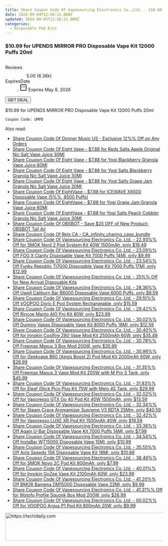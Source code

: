 ```yaml
---
title: Share Coupon Code Of Vapesourcing Electronics Co.,Ltd. - $10.99 for UPENDS MIRROR PRO Disposable Vape Kit 12000 Puffs 20Ml
date: 2024-09-04T12:56:21.000Z
updated: 2024-09-05T12:56:21.000Z
categories:
  - Disposable Pod Kits
---
```



<main class="px-4 py-6 sm:p-6 md:px-8 md:py-10">
  <div class="mx-auto grid max-w-4xl grid-cols-1">
    <div class="relative col-start-1 row-start-1 flex flex-col-reverse rounded-lg bg-gradient-to-t from-black/75 via-black/0 p-3 sm:row-start-2 sm:bg-none sm:p-0 lg:row-start-1">
      <h3 class="mt-1 text-lg font-semibold text-white sm:text-slate-900 md:text-2xl dark:sm:text-white">$10.99 for UPENDS MIRROR PRO Disposable Vape Kit 12000 Puffs 20ml</h3>
    </div>
        <div class="col-start-1 col-end-3 row-start-1 grid gap-4 sm:mb-6 sm:grid-cols-4 lg:col-start-2 lg:row-span-6 lg:row-end-6 lg:mb-0 lg:gap-6">
      <img src="https://static.shareasale.com/image/90958/deal/000000_17034739716609.png" alt="" class="h-60 w-full rounded-lg object-cover sm:col-span-2 sm:h-52 lg:col-span-full" loading="lazy" />
    </div>
        <dl class="row-start-2 mt-4 flex items-center text-xs font-medium sm:row-start-3 sm:mt-1 md:mt-2.5 lg:row-start-2">
      <dt class="sr-only">Reviews</dt>
      <dd class="flex items-center text-indigo-600 dark:text-indigo-400">
        <svg width="24" height="24" fill="none" aria-hidden="true" class="mr-1 stroke-current dark:stroke-indigo-500">
          <path d="m12 5 2 5h5l-4 4 2.103 5L12 16l-5.103 3L9 14l-4-4h5l2-5Z" stroke-width="2" stroke-linecap="round" stroke-linejoin="round" />
        </svg>
        <span>5.00 <span class="font-normal text-slate-400">(6.36k)</span></span>
      </dd>
      <dt class="sr-only">ExpiresDate</dt>
      <dd class="flex items-center">
        <svg width="2" height="2" aria-hidden="true" fill="currentColor" class="mx-3 text-slate-300">
          <circle cx="1" cy="1" r="1" />
        </svg>
        <svg width="24" height="24" viewBox="0 0 24 24" fill="none" stroke="currentColor" stroke-width="2">
          <rect x="3" y="3" width="18" height="18" rx="2" fill="#fff" />
          <path d="M6 10L18 10" stroke="red" stroke-width="2" fill="none" />
          <path d="M10 6L10 18" stroke="#fff" stroke-width="2" fill="none" />
        </svg>
        Expires May 9, 2026      </dd>
    </dl>
    <div class="col-start-1 row-start-3 mt-4 self-center sm:col-start-2 sm:row-span-2 sm:row-start-2 sm:mt-0 lg:col-start-1 lg:row-start-3 lg:row-end-4 lg:mt-6">
      <button type="button" onClick="javascript:window.open(decodeURIComponent('https%3A%2F%2Fwww.shareasale.com%2Fu.cfm%3Fd%3D1081518%26m%3D90958%26u%3D4338022'), '_blank');void(0);" class="rounded-lg bg-red-600 px-3 py-2 text-sm font-medium leading-6 text-white">
       GET DEAL
      </button>
    </div>
    <p class="col-start-1 mt-4 text-sm leading-6 sm:col-span-2 lg:col-span-1 lg:row-start-4 lg:mt-6 dark:text-slate-400">$10.99 for UPENDS MIRROR PRO Disposable Vape Kit 12000 Puffs 20ml 
</p>
    <p class="mt-4">
      <code class="bg-purple-900 p-4 text-sm font-bold text-white" onClick="javascript:window.open(decodeURIComponent('https%3A%2F%2Fwww.shareasale.com%2Fu.cfm%3Fd%3D1081518%26m%3D90958%26u%3D4338022'), '_blank');void(0);">Coupon Code: <span class="bg-green-500 p-2 rounded tracking-widest">UMPD</span></code>
    </p>
  </div>
</main>
<span class="atpl-alsoreadstyle">Also read:</span>
<div><ul>
<li><a href="https://coupons.techidaily.com/coupon-1089819-share-111907-sale/"><u>Share Coupon Code Of Donner Music US - Exclusive 12%% Off on Any Orders</u></a></li>
<li><a href="https://coupons.techidaily.com/coupon-1099385-share-59344-sale/"><u>Share Coupon Code Of Eight Vape - $7.88 for Reds Salts Apple Original Nic Salt Vape Juice 30Ml</u></a></li>
<li><a href="https://coupons.techidaily.com/coupon-1099400-share-59344-sale/"><u>Share Coupon Code Of Eight Vape - $7.88 for Yogi Blackberry Granola Vape Juice 60Ml</u></a></li>
<li><a href="https://coupons.techidaily.com/coupon-1099399-share-59344-sale/"><u>Share Coupon Code Of Eight Vape - $7.88 for Yogi Salts Blackberry Granola Nic Salt Vape Juice 30Ml</u></a></li>
<li><a href="https://coupons.techidaily.com/coupon-1099387-share-59344-sale/"><u>Share Coupon Code Of Eight Vape - $7.88 for Yogi Salts Grape Jam Granola Nic Salt Vape Juice 30Ml</u></a></li>
<li><a href="https://coupons.techidaily.com/coupon-1080590-share-59344-sale/"><u>Share Coupon Code Of EightVape - $7.88 for ICEWAVE X8500 Disposable Vape (5%%, 8500 Puffs)</u></a></li>
<li><a href="https://coupons.techidaily.com/coupon-1099389-share-59344-sale/"><u>Share Coupon Code Of EightVape - $7.88 for Yogi Grape Jam Granola Vape Juice 60Ml</u></a></li>
<li><a href="https://coupons.techidaily.com/coupon-1099398-share-59344-sale/"><u>Share Coupon Code Of EightVape - $7.88 for Yogi Salts Peach Cobbler Granola Nic Salt Vape Juice 30Ml</u></a></li>
<li><a href="https://coupons.techidaily.com/coupon-1075130-share-114666-sale/"><u>Share Coupon Code Of OBSBOT - Save $25 OFF of New Product- OBSBOT Tail Air</u></a></li>
<li><a href="https://coupons.techidaily.com/coupon-1099615-share-92020-sale/"><u>Share Coupon Code Of Relx CA - CA_infinity_charing_case_bundle</u></a></li>
<li><a href="https://coupons.techidaily.com/coupon-642661-share-90958-sale/"><u>Share Coupon Code Of Vapesourcing Electronics Co.,Ltd. - 22.93%% Off for SMOK Nord 2 Pod System Kit 40W 1500mAh, only $18.49</u></a></li>
<li><a href="https://coupons.techidaily.com/coupon-1057196-share-90958-sale/"><u>Share Coupon Code Of Vapesourcing Electronics Co.,Ltd. - 23.09%% Off FOG X Clarity Disposable Vape Kit 7000 Puffs 14Ml, only $9.99</u></a></li>
<li><a href="https://coupons.techidaily.com/coupon-1004747-share-90958-sale/"><u>Share Coupon Code Of Vapesourcing Electronics Co.,Ltd. - 23.54%% Off Funky Republic Ti7000 Disposable Vape Kit 7000 Puffs 17Ml, only $12.99</u></a></li>
<li><a href="https://coupons.techidaily.com/coupon-1079634-share-90958-sale/"><u>Share Coupon Code Of Vapesourcing Electronics Co.,Ltd. - 25%% Off for New Arrival Disposable Kits</u></a></li>
<li><a href="https://coupons.techidaily.com/coupon-1082613-share-90958-sale/"><u>Share Coupon Code Of Vapesourcing Electronics Co.,Ltd. - 28.36%% Off Uwell Caliburn Bar B6000 Disposable Vape 6000 Puffs, only $8.59</u></a></li>
<li><a href="https://coupons.techidaily.com/coupon-1077999-share-90958-sale/"><u>Share Coupon Code Of Vapesourcing Electronics Co.,Ltd. - 29.10%% Off VOOPOO Doric E Pod System Rechargeable, only $15.59</u></a></li>
<li><a href="https://coupons.techidaily.com/coupon-1099939-share-90958-sale/"><u>Share Coupon Code Of Vapesourcing Electronics Co.,Ltd. - 29.42%% Off Rincoe Manto AIO Pro Kit 80W, only $23.99</u></a></li>
<li><a href="https://coupons.techidaily.com/coupon-1046819-share-90958-sale/"><u>Share Coupon Code Of Vapesourcing Electronics Co.,Ltd. - 30.02%% Off Dummy Vapes Disposable Vape Kit 8000 Puffs 18Ml, only $12.59</u></a></li>
<li><a href="https://coupons.techidaily.com/coupon-979070-share-90958-sale/"><u>Share Coupon Code Of Vapesourcing Electronics Co.,Ltd. - 30.40%% Off for Innokin Coolfire Z60 Vape Mod Kit 2500mAh 60W, only $35.49</u></a></li>
<li><a href="https://coupons.techidaily.com/coupon-1077245-share-90958-sale/"><u>Share Coupon Code Of Vapesourcing Electronics Co.,Ltd. - 30.78%% Off Freemax Maxus 3 Box Mod 200W, only $35.99</u></a></li>
<li><a href="https://coupons.techidaily.com/coupon-910061-share-90958-sale/"><u>Share Coupon Code Of Vapesourcing Electronics Co.,Ltd. - 30.96%% Off for Geekvape B60 (Aegis Boost 2) Pod Mod Kit 2000mAh 60W, only $28.99</u></a></li>
<li><a href="https://coupons.techidaily.com/coupon-1077243-share-90958-sale/"><u>Share Coupon Code Of Vapesourcing Electronics Co.,Ltd. - 31.35%% Off Freemax Maxus 3 Vape Mod Kit 200W with M Pro 3 Tank, only $45.99</u></a></li>
<li><a href="https://coupons.techidaily.com/coupon-1043898-share-90958-sale/"><u>Share Coupon Code Of Vapesourcing Electronics Co.,Ltd. - 31.83%% Off for Eleaf iStick Pico Plus Kit 75W with Melo 4S Tank, only $29.99</u></a></li>
<li><a href="https://coupons.techidaily.com/coupon-796499-share-90958-sale/"><u>Share Coupon Code Of Vapesourcing Electronics Co.,Ltd. - 32.02%% Off for Vaporesso GTX Go 40 Pod Kit 40W 1500mAh, only $13.59</u></a></li>
<li><a href="https://coupons.techidaily.com/coupon-1040468-share-90958-sale/"><u>Share Coupon Code Of Vapesourcing Electronics Co.,Ltd. - 32.34%% Off for Steam Crave Aromamizer Supreme V3 RDTA 25Mm, only $40.59</u></a></li>
<li><a href="https://coupons.techidaily.com/coupon-970182-share-90958-sale/"><u>Share Coupon Code Of Vapesourcing Electronics Co.,Ltd. - 32.42%% Off for Vaporesso LUXE XR Pod Kit 1500mAh 40W, only $19.59</u></a></li>
<li><a href="https://coupons.techidaily.com/coupon-1050553-share-90958-sale/"><u>Share Coupon Code Of Vapesourcing Electronics Co.,Ltd. - 33.36%% Off Again U-Bar Disposable Vape Kit 7000 Puffs 14Ml, only $7.99</u></a></li>
<li><a href="https://coupons.techidaily.com/coupon-1082616-share-90958-sale/"><u>Share Coupon Code Of Vapesourcing Electronics Co.,Ltd. - 34.54%% Off InstaBar WT15000 Disposable Vape 15Ml, only $10.99</u></a></li>
<li><a href="https://coupons.techidaily.com/coupon-1099630-share-90958-sale/"><u>Share Coupon Code Of Vapesourcing Electronics Co.,Ltd. - 35.55%% Off Airis Speedy 15K Disposable Vape Kit 18Ml, only $10.88</u></a></li>
<li><a href="https://coupons.techidaily.com/coupon-997038-share-90958-sale/"><u>Share Coupon Code Of Vapesourcing Electronics Co.,Ltd. - 38.49%% Off for SMOK Novo 2C Pod Kit 800mAh, only $7.99</u></a></li>
<li><a href="https://coupons.techidaily.com/coupon-920919-share-90958-sale/"><u>Share Coupon Code Of Vapesourcing Electronics Co.,Ltd. - 40.01%% Off for Innokin GoZee Vape Kit 2100mAh 60W, only $23.99</u></a></li>
<li><a href="https://coupons.techidaily.com/coupon-1088149-share-90958-sale/"><u>Share Coupon Code Of Vapesourcing Electronics Co.,Ltd. - 41.20%% Off BMOR Bangma DM15000 Disposable Vape 22Ml, only $9.99</u></a></li>
<li><a href="https://coupons.techidaily.com/coupon-828804-share-90958-sale/"><u>Share Coupon Code Of Vapesourcing Electronics Co.,Ltd. - 41.31%% Off for Wotofo Profile Squonk Box Mod 200W, only $26.99</u></a></li>
<li><a href="https://coupons.techidaily.com/coupon-965610-share-90958-sale/"><u>Share Coupon Code Of Vapesourcing Electronics Co.,Ltd. - 60.02%% Off for VOOPOO Argus P1 Pod Kit 800mAh 20W, only $9.99</u></a></li>
</ul></div>

<ins class="adsbygoogle"
      style="display:block"
      data-ad-client="ca-pub-7571918770474297"
      data-ad-slot="8358498916"
      data-ad-format="auto"
      data-full-width-responsive="true"></ins>
<!-- affiliate ads begin -->
<a href="https://united.elfm.net/c/5597632/517826/4704" target="_top" id="517826">
  <img src="//a.impactradius-go.com/display-ad/4704-517826" border="0" alt="https://techidaily.com" width="728" height="90"/>
</a>
<img height="0" width="0" src="https://united.elfm.net/i/5597632/517826/4704" style="position:absolute;visibility:hidden;" border="0" />
<!-- affiliate ads end -->